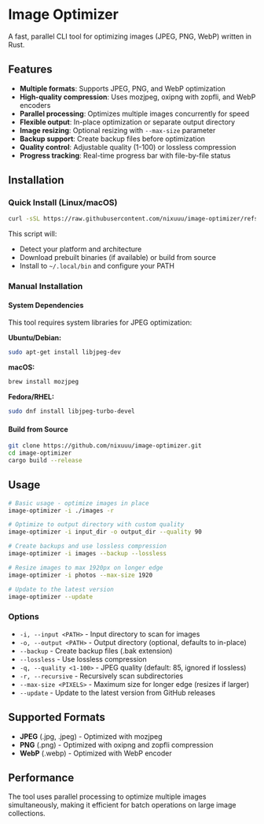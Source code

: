 # Image Optimizer

A fast, parallel CLI tool for optimizing images (JPEG, PNG, WebP) written in Rust.

## Features

- **Multiple formats**: Supports JPEG, PNG, and WebP optimization
- **High-quality compression**: Uses mozjpeg, oxipng with zopfli, and WebP encoders
- **Parallel processing**: Optimizes multiple images concurrently for speed
- **Flexible output**: In-place optimization or separate output directory
- **Image resizing**: Optional resizing with `--max-size` parameter
- **Backup support**: Create backup files before optimization
- **Quality control**: Adjustable quality (1-100) or lossless compression
- **Progress tracking**: Real-time progress bar with file-by-file status

## Installation

### Quick Install (Linux/macOS)

```bash
curl -sSL https://raw.githubusercontent.com/nixuuu/image-optimizer/refs/heads/master/install.sh | bash
```

This script will:
- Detect your platform and architecture
- Download prebuilt binaries (if available) or build from source
- Install to `~/.local/bin` and configure your PATH

### Manual Installation

#### System Dependencies

This tool requires system libraries for JPEG optimization:

**Ubuntu/Debian:**
```bash
sudo apt-get install libjpeg-dev
```

**macOS:**
```bash
brew install mozjpeg
```

**Fedora/RHEL:**
```bash
sudo dnf install libjpeg-turbo-devel
```

#### Build from Source

```bash
git clone https://github.com/nixuuu/image-optimizer.git
cd image-optimizer
cargo build --release
```

## Usage

```bash
# Basic usage - optimize images in place
image-optimizer -i ./images -r

# Optimize to output directory with custom quality
image-optimizer -i input_dir -o output_dir --quality 90

# Create backups and use lossless compression
image-optimizer -i images --backup --lossless

# Resize images to max 1920px on longer edge
image-optimizer -i photos --max-size 1920

# Update to the latest version
image-optimizer --update
```

### Options

- `-i, --input <PATH>` - Input directory to scan for images
- `-o, --output <PATH>` - Output directory (optional, defaults to in-place)
- `--backup` - Create backup files (.bak extension)
- `--lossless` - Use lossless compression
- `-q, --quality <1-100>` - JPEG quality (default: 85, ignored if lossless)
- `-r, --recursive` - Recursively scan subdirectories
- `--max-size <PIXELS>` - Maximum size for longer edge (resizes if larger)
- `--update` - Update to the latest version from GitHub releases

## Supported Formats

- **JPEG** (.jpg, .jpeg) - Optimized with mozjpeg
- **PNG** (.png) - Optimized with oxipng and zopfli compression
- **WebP** (.webp) - Optimized with WebP encoder

## Performance

The tool uses parallel processing to optimize multiple images simultaneously, making it efficient for batch operations on large image collections.
